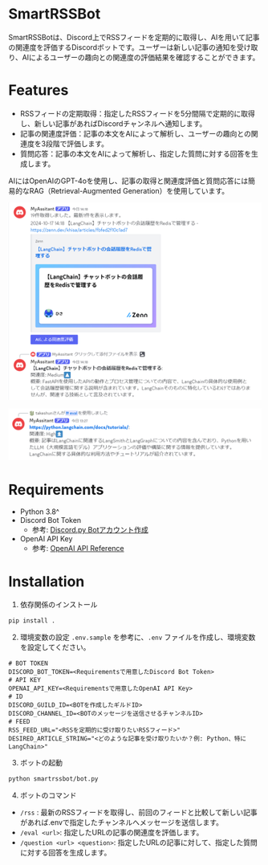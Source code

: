 # SmartRSSBot
SmartRSSBotは、Discord上でRSSフィードを定期的に取得し、AIを用いて記事の関連度を評価するDiscordボットです。ユーザーは新しい記事の通知を受け取り、AIによるユーザーの趣向との関連度の評価結果を確認することができます。

# Features
- RSSフィードの定期取得：指定したRSSフィードを5分間隔で定期的に取得し、新しい記事があればDiscordチャンネルへ通知します。
- 記事の関連度評価：記事の本文をAIによって解析し、ユーザーの趣向との関連度を3段階で評価します。
- 質問応答：記事の本文をAIによって解析し、指定した質問に対する回答を生成します。

AIにはOpenAIのGPT-4oを使用し、記事の取得と関連度評価と質問応答には簡易的なRAG（Retrieval-Augmented Generation）を使用しています。

![ai_retrieve](images/ai_retrieve.png)

![ai_eval](images/ai_eval.png)

# Requirements

- Python 3.8^
- Discord Bot Token
  - 参考: [Discord.py Botアカウント作成](https://discordpy.readthedocs.io/ja/latest/discord.html)
- OpenAI API Key
    - 参考: [OpenAI API Reference](https://platform.openai.com/docs/api-reference/introduction)

# Installation

1. 依存関係のインストール
```bash
pip install .
```

2. 環境変数の設定
`.env.sample` を参考に、`.env` ファイルを作成し、環境変数を設定してください。
```
# BOT TOKEN
DISCORD_BOT_TOKEN=<Requirementsで用意したDiscord Bot Token>
# API KEY
OPENAI_API_KEY=<Requirementsで用意したOpenAI API Key>
# ID
DISCORD_GUILD_ID=<BOTを作成したギルドID>
DISCORD_CHANNEL_ID=<BOTのメッセージを送信させるチャンネルID>
# FEED
RSS_FEED_URL="<RSSを定期的に受け取りたいRSSフィード>"
DESIRED_ARTICLE_STRING="<どのような記事を受け取りたいか？例: Python、特にLangChain>"
```

3. ボットの起動
```bash
python smartrssbot/bot.py
```

4. ボットのコマンド
- `/rss` : 最新のRSSフィードを取得し、前回のフィードと比較して新しい記事があれば.envで指定したチャンネルへメッセージを送信します。
- `/eval <url>`: 指定したURLの記事の関連度を評価します。
- `/question <url> <question>`: 指定したURLの記事に対して、指定した質問に対する回答を生成します。
